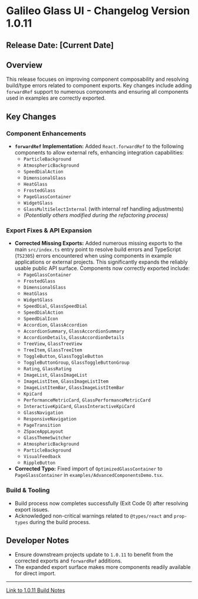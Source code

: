 # Galileo Glass UI - Changelog Version 1.0.11

## Release Date: [Current Date]

## Overview

This release focuses on improving component composability and resolving build/type errors related to component exports. Key changes include adding `forwardRef` support to numerous components and ensuring all components used in examples are correctly exported.

## Key Changes

### Component Enhancements

-   **`forwardRef` Implementation:** Added `React.forwardRef` to the following components to allow external refs, enhancing integration capabilities:
    -   `ParticleBackground`
    -   `AtmosphericBackground`
    -   `SpeedDialAction`
    -   `DimensionalGlass`
    -   `HeatGlass`
    -   `FrostedGlass`
    -   `PageGlassContainer`
    -   `WidgetGlass`
    -   `GlassMultiSelectInternal` (with internal ref handling adjustments)
    -   _(Potentially others modified during the refactoring process)_

### Export Fixes & API Expansion

-   **Corrected Missing Exports:** Added numerous missing exports to the main `src/index.ts` entry point to resolve build errors and TypeScript (`TS2305`) errors encountered when using components in example applications or external projects. This significantly expands the reliably usable public API surface. Components now correctly exported include:
    -   `PageGlassContainer`
    -   `FrostedGlass`
    -   `DimensionalGlass`
    -   `HeatGlass`
    -   `WidgetGlass`
    -   `SpeedDial`, `GlassSpeedDial`
    -   `SpeedDialAction`
    -   `SpeedDialIcon`
    -   `Accordion`, `GlassAccordion`
    -   `AccordionSummary`, `GlassAccordionSummary`
    -   `AccordionDetails`, `GlassAccordionDetails`
    -   `TreeView`, `GlassTreeView`
    -   `TreeItem`, `GlassTreeItem`
    -   `ToggleButton`, `GlassToggleButton`
    -   `ToggleButtonGroup`, `GlassToggleButtonGroup`
    -   `Rating`, `GlassRating`
    -   `ImageList`, `GlassImageList`
    -   `ImageListItem`, `GlassImageListItem`
    -   `ImageListItemBar`, `GlassImageListItemBar`
    -   `KpiCard`
    -   `PerformanceMetricCard`, `GlassPerformanceMetricCard`
    -   `InteractiveKpiCard`, `GlassInteractiveKpiCard`
    -   `GlassNavigation`
    -   `ResponsiveNavigation`
    -   `PageTransition`
    -   `ZSpaceAppLayout`
    -   `GlassThemeSwitcher`
    -   `AtmosphericBackground`
    -   `ParticleBackground`
    -   `VisualFeedback`
    -   `RippleButton`
-   **Corrected Typo:** Fixed import of `OptimizedGlassContainer` to `PageGlassContainer` in `examples/AdvancedComponentsDemo.tsx`.

### Build & Tooling

-   Build process now completes successfully (Exit Code 0) after resolving export issues.
-   Acknowledged non-critical warnings related to `@types/react` and `prop-types` during the build process.

## Developer Notes

-   Ensure downstream projects update to `1.0.11` to benefit from the corrected exports and `forwardRef` additions.
-   The expanded export surface makes more components readily available for direct import.

---

[Link to 1.0.11 Build Notes](1.0.11-build-notes.md) 